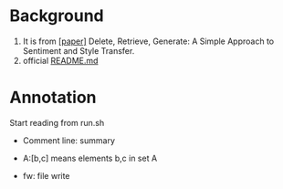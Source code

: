 # Background
1. It is from [[paper]](https://arxiv.org/pdf/1804.06437.pdf) Delete, Retrieve, Generate: A Simple Approach to Sentiment and Style Transfer.
2. official [README.md](https://github.com/lijuncen/Sentiment-and-Style-Transfer)

# Annotation
Start reading from run.sh

- Comment line: summary
  
- A:\[b,c] means elements b,c in set A
  
- fw: file write

